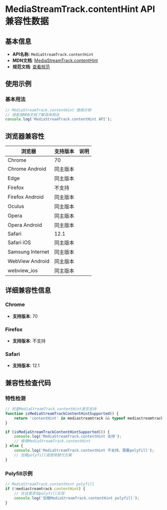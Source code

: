 # MediaStreamTrack.contentHint API 兼容性数据

## 基本信息

- **API名称**: `MediaStreamTrack.contentHint`
- **MDN文档**: [MediaStreamTrack.contentHint](https://developer.mozilla.org/docs/Web/API/MediaStreamTrack/contentHint)
- **规范文档**: [查看规范](https://w3c.github.io/mst-content-hint/#dom-mediastreamtrack-contenthint)

## 使用示例

### 基本用法

```javascript
// MediaStreamTrack.contentHint 使用示例
// 请查阅MDN文档了解具体用法
console.log('MediaStreamTrack.contentHint API');
```

## 浏览器兼容性

| 浏览器 | 支持版本 | 说明 |
|--------|----------|------|
| Chrome | 70 |  |
| Chrome Android | 同主版本 |  |
| Edge | 同主版本 |  |
| Firefox | 不支持 |  |
| Firefox Android | 同主版本 |  |
| Oculus | 同主版本 |  |
| Opera | 同主版本 |  |
| Opera Android | 同主版本 |  |
| Safari | 12.1 |  |
| Safari iOS | 同主版本 |  |
| Samsung Internet | 同主版本 |  |
| WebView Android | 同主版本 |  |
| webview_ios | 同主版本 |  |

## 详细兼容性信息

### Chrome

- **支持版本**: 70

### Firefox

- **支持版本**: 不支持

### Safari

- **支持版本**: 12.1

## 兼容性检查代码

### 特性检测

```javascript
// 检查MediaStreamTrack.contentHint是否支持
function isMediaStreamTrackContentHintSupported() {
    return 'contentHint' in mediastreamtrack && typeof mediastreamtrack.contentHint === 'function';
}

if (isMediaStreamTrackContentHintSupported()) {
    console.log('MediaStreamTrack.contentHint 支持');
    // 使用MediaStreamTrack.contentHint
} else {
    console.log('MediaStreamTrack.contentHint 不支持，需要polyfill');
    // 加载polyfill或使用替代方案
}
```

### Polyfill示例

```javascript
// MediaStreamTrack.contentHint polyfill
if (!mediastreamtrack.contentHint) {
    // 在这里添加polyfill实现
    console.log('加载MediaStreamTrack.contentHint polyfill');
}
```

